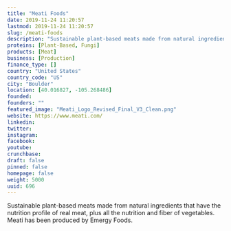 ```yaml
---
title: "Meati Foods"
date: 2019-11-24 11:20:57
lastmod: 2019-11-24 11:20:57
slug: /meati-foods
description: "Sustainable plant-based meats made from natural ingredients that have the nutrition profile of real meat, plus all the nutrition and fiber of vegetables. Meati has been produced by Emergy Foods."
proteins: [Plant-Based, Fungi]
products: [Meat]
business: [Production]
finance_type: []
country: "United States"
country_code: "US"
city: "Boulder"
location: [40.016827, -105.268486]
founded: 
founders: ""
featured_image: "Meati_Logo_Revised_Final_V3_Clean.png"
website: https://www.meati.com/
linkedin: 
twitter: 
instagram: 
facebook: 
youtube: 
crunchbase: 
draft: false
pinned: false
homepage: false
weight: 5000
uuid: 696
---
```

Sustainable plant-based meats made from natural ingredients that have the nutrition profile of real meat, plus all the nutrition and fiber of vegetables. Meati has been produced by Emergy Foods.
